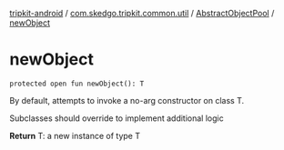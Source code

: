 [tripkit-android](../../index.md) / [com.skedgo.tripkit.common.util](../index.md) / [AbstractObjectPool](index.md) / [newObject](./new-object.md)

# newObject

`protected open fun newObject(): T`

By default, attempts to invoke a no-arg constructor on class T.

 Subclasses should override to implement additional logic

**Return**
T: a new instance of type T

